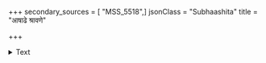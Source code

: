 +++
secondary_sources = [ "MSS_5518",]
jsonClass = "Subhaashita"
title = "आषाढे श्रावणे"

+++

<details><summary>Text</summary>

आषाढे श्रावणे मासि बीजावपनरोपणे।  
ग्रीष्मादन्यत्र वल्लीनां केचिदिच्छन्ति रोपणम्॥
</details>
